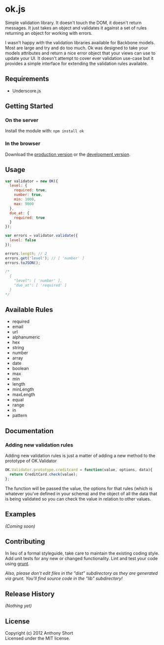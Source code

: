 # ok.js

Simple validation library. It doesn't touch the DOM, it doesn't return messages. It just takes an object and validates it against a set of rules returning an object for working with errors.

I wasn't happy with the validation libraries available for Backbone models. Most are large and try and do too much. Ok was designed to take your models attributes and return a nice error object that your views can use to update your UI. It doesn't attempt to cover ever validation use-case but it provides a simple interface for extending the validation rules available.

## Requirements

* Underscore.js

## Getting Started

### On the server
Install the module with: `npm install ok`

### In the browser
Download the [production version][min] or the [development version][max].

[min]: https://raw.github.com/anthonyshort/ok.js/master/dist/ok.min.js
[max]: https://raw.github.com/anthonyshort/ok.js/master/dist/ok.js

## Usage

```javascript
var validator = new OK({
  level: {
    required: true,
    number: true,
    min: 1000,
    max: 9000
  },
  due_at: {
    required: true
  }
});

var errors = validator.validate({
  level: false
});

errors.length; // 2
errors.get('level'); // [ 'number' ]
errors.toJSON(); 

/*
  {
    "level": [ 'number' ],
    "due_at": [ 'required' ]
  }
*/
```

## Available Rules

* required
* email
* url
* alphanumeric
* hex
* string
* number
* array
* date
* boolean
* max
* min
* length
* minLength
* maxLength
* equal
* range
* in
* pattern

## Documentation

### Adding new validation rules

Adding new validation rules is just a matter of adding a new method to the prototype of OK.Validator

```js
OK.Validator.prototype.creditcard = function(value, options, data){
  return CreditCard.check(value);
};
```

The function will be passed the value, the options for that rules (which is whatever you've defined in your schema) and the object of all the data that is being validated so you can check the value in relation to other values.

## Examples
_(Coming soon)_

## Contributing
In lieu of a formal styleguide, take care to maintain the existing coding style. Add unit tests for any new or changed functionality. Lint and test your code using [grunt](https://github.com/cowboy/grunt).

_Also, please don't edit files in the "dist" subdirectory as they are generated via grunt. You'll find source code in the "lib" subdirectory!_

## Release History
_(Nothing yet)_

## License
Copyright (c) 2012 Anthony Short  
Licensed under the MIT license.
